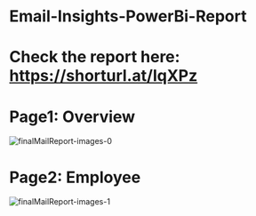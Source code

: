 # Email-Insights-PowerBi-Report
# Check the report here: https://shorturl.at/IqXPz
# Page1: Overview
![finalMailReport-images-0](https://github.com/user-attachments/assets/c310a30b-1771-434f-b0b5-5963597c960a)
# Page2: Employee 
![finalMailReport-images-1](https://github.com/user-attachments/assets/d320b199-82ae-4abe-8504-ed893e31276a)

